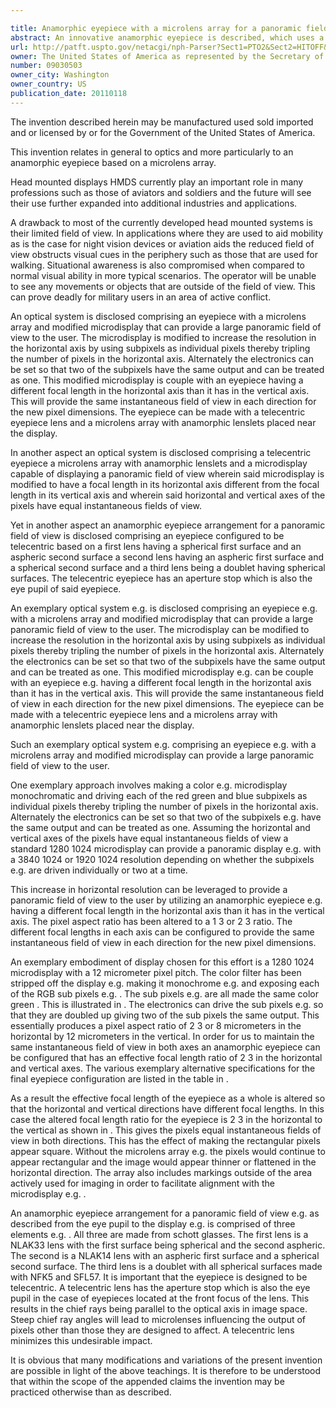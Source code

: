 ```yaml
---

title: Anamorphic eyepiece with a microlens array for a panoramic field of view
abstract: An innovative anamorphic eyepiece is described, which uses a microlens array with complex surface features used in conjunction with a modified microdisplay to provide a high resolution image with a panoramic field of view. An optical system can be based on such an eyepiece with a microlens array and modified microdisplay that can provide a large, panoramic field of view to the user. The microdisplay is modified to increase the resolution in the horizontal axis.
url: http://patft.uspto.gov/netacgi/nph-Parser?Sect1=PTO2&Sect2=HITOFF&p=1&u=%2Fnetahtml%2FPTO%2Fsearch-adv.htm&r=1&f=G&l=50&d=PALL&S1=09030503&OS=09030503&RS=09030503
owner: The United States of America as represented by the Secretary of the Army
number: 09030503
owner_city: Washington
owner_country: US
publication_date: 20110118
---
```

The invention described herein may be manufactured used sold imported and or licensed by or for the Government of the United States of America.

This invention relates in general to optics and more particularly to an anamorphic eyepiece based on a microlens array.

Head mounted displays HMDS currently play an important role in many professions such as those of aviators and soldiers and the future will see their use further expanded into additional industries and applications.

A drawback to most of the currently developed head mounted systems is their limited field of view. In applications where they are used to aid mobility as is the case for night vision devices or aviation aids the reduced field of view obstructs visual cues in the periphery such as those that are used for walking. Situational awareness is also compromised when compared to normal visual ability in more typical scenarios. The operator will be unable to see any movements or objects that are outside of the field of view. This can prove deadly for military users in an area of active conflict.

An optical system is disclosed comprising an eyepiece with a microlens array and modified microdisplay that can provide a large panoramic field of view to the user. The microdisplay is modified to increase the resolution in the horizontal axis by using subpixels as individual pixels thereby tripling the number of pixels in the horizontal axis. Alternately the electronics can be set so that two of the subpixels have the same output and can be treated as one. This modified microdisplay is couple with an eyepiece having a different focal length in the horizontal axis than it has in the vertical axis. This will provide the same instantaneous field of view in each direction for the new pixel dimensions. The eyepiece can be made with a telecentric eyepiece lens and a microlens array with anamorphic lenslets placed near the display.

In another aspect an optical system is disclosed comprising a telecentric eyepiece a microlens array with anamorphic lenslets and a microdisplay capable of displaying a panoramic field of view wherein said microdisplay is modified to have a focal length in its horizontal axis different from the focal length in its vertical axis and wherein said horizontal and vertical axes of the pixels have equal instantaneous fields of view.

Yet in another aspect an anamorphic eyepiece arrangement for a panoramic field of view is disclosed comprising an eyepiece configured to be telecentric based on a first lens having a spherical first surface and an aspheric second surface a second lens having an aspheric first surface and a spherical second surface and a third lens being a doublet having spherical surfaces. The telecentric eyepiece has an aperture stop which is also the eye pupil of said eyepiece.

An exemplary optical system e.g. is disclosed comprising an eyepiece e.g. with a microlens array and modified microdisplay that can provide a large panoramic field of view to the user. The microdisplay can be modified to increase the resolution in the horizontal axis by using subpixels as individual pixels thereby tripling the number of pixels in the horizontal axis. Alternately the electronics can be set so that two of the subpixels have the same output and can be treated as one. This modified microdisplay e.g. can be couple with an eyepiece e.g. having a different focal length in the horizontal axis than it has in the vertical axis. This will provide the same instantaneous field of view in each direction for the new pixel dimensions. The eyepiece can be made with a telecentric eyepiece lens and a microlens array with anamorphic lenslets placed near the display.

Such an exemplary optical system e.g. comprising an eyepiece e.g. with a microlens array and modified microdisplay can provide a large panoramic field of view to the user.

One exemplary approach involves making a color e.g. microdisplay monochromatic and driving each of the red green and blue subpixels as individual pixels thereby tripling the number of pixels in the horizontal axis. Alternately the electronics can be set so that two of the subpixels e.g. have the same output and can be treated as one. Assuming the horizontal and vertical axes of the pixels have equal instantaneous fields of view a standard 1280 1024 microdisplay can provide a panoramic display e.g. with a 3840 1024 or 1920 1024 resolution depending on whether the subpixels e.g. are driven individually or two at a time.

This increase in horizontal resolution can be leveraged to provide a panoramic field of view to the user by utilizing an anamorphic eyepiece e.g. having a different focal length in the horizontal axis than it has in the vertical axis. The pixel aspect ratio has been altered to a 1 3 or 2 3 ratio. The different focal lengths in each axis can be configured to provide the same instantaneous field of view in each direction for the new pixel dimensions.

An exemplary embodiment of display chosen for this effort is a 1280 1024 microdisplay with a 12 micrometer pixel pitch. The color filter has been stripped off the display e.g. making it monochrome e.g. and exposing each of the RGB sub pixels e.g. . The sub pixels e.g. are all made the same color green . This is illustrated in . The electronics can drive the sub pixels e.g. so that they are doubled up giving two of the sub pixels the same output. This essentially produces a pixel aspect ratio of 2 3 or 8 micrometers in the horizontal by 12 micrometers in the vertical. In order for us to maintain the same instantaneous field of view in both axes an anamorphic eyepiece can be configured that has an effective focal length ratio of 2 3 in the horizontal and vertical axes. The various exemplary alternative specifications for the final eyepiece configuration are listed in the table in .

As a result the effective focal length of the eyepiece as a whole is altered so that the horizontal and vertical directions have different focal lengths. In this case the altered focal length ratio for the eyepiece is 2 3 in the horizontal to the vertical as shown in . This gives the pixels equal instantaneous fields of view in both directions. This has the effect of making the rectangular pixels appear square. Without the microlens array e.g. the pixels would continue to appear rectangular and the image would appear thinner or flattened in the horizontal direction. The array also includes markings outside of the area actively used for imaging in order to facilitate alignment with the microdisplay e.g. .

An anamorphic eyepiece arrangement for a panoramic field of view e.g. as described from the eye pupil to the display e.g. is comprised of three elements e.g. . All three are made from schott glasses. The first lens is a NLAK33 lens with the first surface being spherical and the second aspheric. The second is a NLAK14 lens with an aspheric first surface and a spherical second surface. The third lens is a doublet with all spherical surfaces made with NFK5 and SFL57. It is important that the eyepiece is designed to be telecentric. A telecentric lens has the aperture stop which is also the eye pupil in the case of eyepieces located at the front focus of the lens. This results in the chief rays being parallel to the optical axis in image space. Steep chief ray angles will lead to microlenses influencing the output of pixels other than those they are designed to affect. A telecentric lens minimizes this undesirable impact.

It is obvious that many modifications and variations of the present invention are possible in light of the above teachings. It is therefore to be understood that within the scope of the appended claims the invention may be practiced otherwise than as described.

